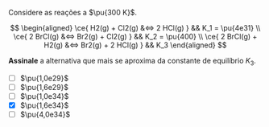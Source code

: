 Considere as reações a $\pu{300 K}$.

$$
\begin{aligned}
    \ce{ H2(g) + Cl2(g) &<=> 2 HCl(g) }      && K_1 = \pu{4e31} \\
    \ce{ 2 BrCl(g) &<=> Br2(g) + Cl2(g) } && K_2 = \pu{400} \\
    \ce{ 2 BrCl(g) + H2(g) &<=> Br2(g) + 2 HCl(g) } && K_3
\end{aligned}
$$

**Assinale** a alternativa que mais se aproxima da constante de equilíbrio $K_3$.

- [ ] $\pu{1,0e29}$
- [ ] $\pu{1,6e29}$
- [ ] $\pu{1,0e34}$
- [x] $\pu{1,6e34}$
- [ ] $\pu{4,0e34}$
